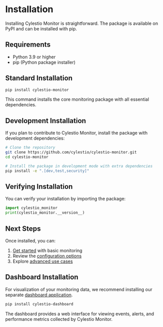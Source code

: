 # Installation

Installing Cylestio Monitor is straightforward. The package is available on PyPI and can be installed with pip.

## Requirements

- Python 3.9 or higher
- pip (Python package installer)

## Standard Installation

```bash
pip install cylestio-monitor
```

This command installs the core monitoring package with all essential dependencies.

## Development Installation

If you plan to contribute to Cylestio Monitor, install the package with development dependencies:

```bash
# Clone the repository
git clone https://github.com/cylestio/cylestio-monitor.git
cd cylestio-monitor

# Install the package in development mode with extra dependencies
pip install -e ".[dev,test,security]"
```

## Verifying Installation

You can verify your installation by importing the package:

```python
import cylestio_monitor
print(cylestio_monitor.__version__)
```

## Next Steps

Once installed, you can:

1. [Get started](quick-start.md) with basic monitoring
2. Review the [configuration options](configuration.md)
3. Explore [advanced use cases](../monitoring_channels.md)

## Dashboard Installation

For visualization of your monitoring data, we recommend installing our separate [dashboard application](https://github.com/cylestio/cylestio-dashboard).

```bash
pip install cylestio-dashboard
```

The dashboard provides a web interface for viewing events, alerts, and performance metrics collected by Cylestio Monitor. 